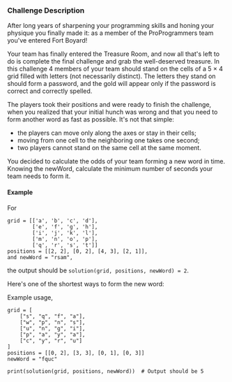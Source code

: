 ### Challenge Description

After long years of sharpening your programming skills and honing your physique you finally made it: as a member of the ProProgrammers team you've entered Fort Boyard!

Your team has finally entered the Treasure Room, and now all that's left to do is complete the final challenge and grab the well-deserved treasure. In this challenge 4 members of your team should stand on the cells of a 5 × 4 grid filled with letters (not necessarily distinct). The letters they stand on should form a password, and the gold will appear only if the password is correct and correctly spelled.

The players took their positions and were ready to finish the challenge, when you realized that your initial hunch was wrong and that you need to form another word as fast as possible. It's not that simple:

- the players can move only along the axes or stay in their cells;
- moving from one cell to the neighboring one takes one second;
- two players cannot stand on the same cell at the same moment.

You decided to calculate the odds of your team forming a new word in time. Knowing the newWord, calculate the minimum number of seconds your team needs to form it.

#### Example

For 

    grid = [['a', 'b', 'c', 'd'],
            ['e', 'f', 'g', 'h'],
            ['i', 'j', 'k', 'l'],
            ['m', 'n', 'o', 'p'],
            ['q', 'r', 's', 't']]
    positions = [[2, 2], [0, 2], [4, 3], [2, 1]], 
    and newWord = "rsam",

the output should be `solution(grid, positions, newWord) = 2`.

Here's one of the shortest ways to form the new word:

Example usage,

    grid = [
        ["s", "q", "f", "a"],
        ["w", "p", "n", "s"],
        ["u", "n", "g", "i"],
        ["p", "a", "y", "a"],
        ["c", "y", "r", "u"]
    ]
    positions = [[0, 2], [3, 3], [0, 1], [0, 3]]
    newWord = "fquc"

    print(solution(grid, positions, newWord))  # Output should be 5